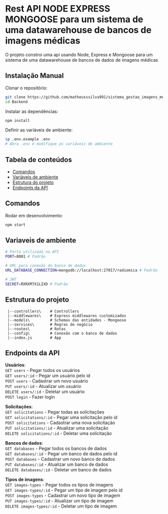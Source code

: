 # Rest API NODE EXPRESS MONGOOSE para um sistema de uma datawarehouse de bancos de imagens médicas

O projeto constroi uma api usando Node, Express e Mongoose para um sistema de uma datawarehouse de bancos de dados de imagens médicas

## Instalação Manual

Clonar o repositório:

```bash
git clone https://github.com/matheusssilva991/sistema_gestao_imagens_medicas.git
cd Backend 
```

Instalar as dependências:

```bash
npm install
```

Definir as variáveis de ambiente:

```bash
cp .env.example .env
# Abra .env e modifique as variáveis de ambiente
```

## Tabela de conteúdos

- [Comandos](#comandos)
- [Variáveis de ambiente](#variaveis-de-ambiente)
- [Estrutura do projeto](#estrutura-do-projeto)
- [Endpoints da API](#endpoints-da-api)

## Comandos

Rodar em desenvolvimento:

```bash
npm start
```

## Variaveis de ambiente

```bash
# Porta utilizada na API
PORT=8081 # Padrão

# URL para conexão do banco de dados
URL_DATABASE_CONNECTION=mongodb://localhost:27017/radiomica # Padrão

# JWT
SECRET=RXRXM7X1LIXO # Padrão
```

## Estrutura do projeto

```text
 |--controllers\    # Controllers
 |--middlewares\    # Express middlewares customizados
 |--models\         # Schemas das entidades - Mongoose 
 |--services\       # Regras de negócio
 |--routes\         # Rotas
 |--config\         # Conexão com o banco de dados
 |--index.js        # App 
```

## Endpoints da API

**Usuários**:\
`GET users` - Pegar todos os usuários\
`GET users/:id` - Pegar um usuário pelo id\
`POST users` - Cadastrar um novo usuário\
`PUT users/:id` - Atualizar um usuário\
`DELETE users/:id` - Deletar um usuário\
`POST login` - Fazer login

**Solicitações**:\
`GET solicitations` - Pegar todas as solicitações\
`GET solicitations/:id` - Pegar uma solicitação pelo id\
`POST solicitations` - Cadastrar uma nova solicitação\
`PUT solicitations/:id` - Atualizar uma solicitação\
`DELETE solicitations/:id` - Deletar uma solicitação

**Bancos de dados**:\
`GET databases` - Pegar todos os bancos de dados\
`GET databases/:id` - Pegar um banco de dados pelo id\
`POST databases` - Cadastrar um novo banco de dados\
`PUT databases/:id` - Atualizar um banco de dados\
`DELETE databases/:id` - Deletar um banco de dados

**Tipos de imagens**:\
`GET images-types` - Pegar todos os tipos de imagens\
`GET images-types/:id` - Pegar um tipo de imagem pelo id\
`POST images-types` - Cadastrar um novo tipo de imagem\
`PUT images-types/:id` - Atualizar um tipo de imagem\
`DELETE images-types/:id` - Deletar um tipo de imagem
